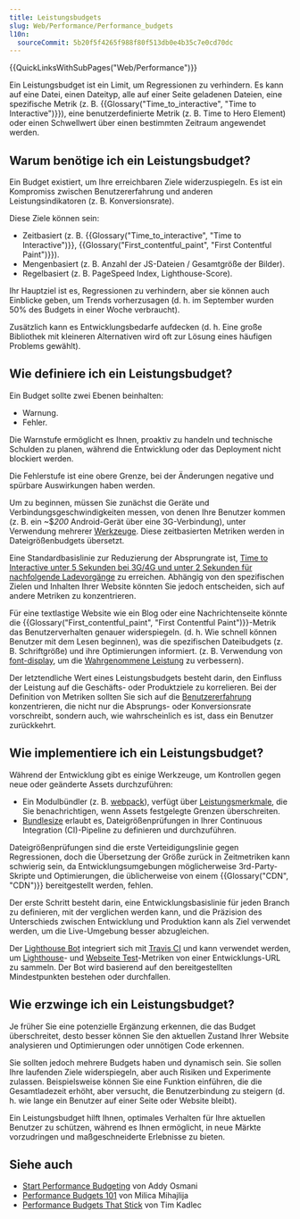 ```yaml
---
title: Leistungsbudgets
slug: Web/Performance/Performance_budgets
l10n:
  sourceCommit: 5b20f5f4265f988f80f513db0e4b35c7e0cd70dc
---
```


{{QuickLinksWithSubPages("Web/Performance")}}

Ein Leistungsbudget ist ein Limit, um Regressionen zu verhindern. Es kann auf eine Datei, einen Dateityp, alle auf einer Seite geladenen Dateien, eine spezifische Metrik (z. B. {{Glossary("Time_to_interactive", "Time to Interactive")}}), eine benutzerdefinierte Metrik (z. B. Time to Hero Element) oder einen Schwellwert über einen bestimmten Zeitraum angewendet werden.

## Warum benötige ich ein Leistungsbudget?

Ein Budget existiert, um Ihre erreichbaren Ziele widerzuspiegeln. Es ist ein Kompromiss zwischen Benutzererfahrung und anderen Leistungsindikatoren (z. B. Konversionsrate).

Diese Ziele können sein:

- Zeitbasiert (z. B. {{Glossary("Time_to_interactive", "Time to Interactive")}}, {{Glossary("First_contentful_paint", "First Contentful Paint")}}).
- Mengenbasiert (z. B. Anzahl der JS-Dateien / Gesamtgröße der Bilder).
- Regelbasiert (z. B. PageSpeed Index, Lighthouse-Score).

Ihr Hauptziel ist es, Regressionen zu verhindern, aber sie können auch Einblicke geben, um Trends vorherzusagen (d. h. im September wurden 50% des Budgets in einer Woche verbraucht).

Zusätzlich kann es Entwicklungsbedarfe aufdecken (d. h. Eine große Bibliothek mit kleineren Alternativen wird oft zur Lösung eines häufigen Problems gewählt).

## Wie definiere ich ein Leistungsbudget?

Ein Budget sollte zwei Ebenen beinhalten:

- Warnung.
- Fehler.

Die Warnstufe ermöglicht es Ihnen, proaktiv zu handeln und technische Schulden zu planen, während die Entwicklung oder das Deployment nicht blockiert werden.

Die Fehlerstufe ist eine obere Grenze, bei der Änderungen negative und spürbare Auswirkungen haben werden.

Um zu beginnen, müssen Sie zunächst die Geräte und Verbindungsgeschwindigkeiten messen, von denen Ihre Benutzer kommen (z. B. ein \~$_200_ Android-Gerät über eine 3G-Verbindung), unter Verwendung mehrerer [Werkzeuge](/de/docs/Learn_web_development/Extensions/Performance/Web_Performance_Basics). Diese zeitbasierten Metriken werden in Dateigrößenbudgets übersetzt.

Eine Standardbasislinie zur Reduzierung der Absprungrate ist, [Time to Interactive unter 5 Sekunden bei 3G/4G und unter 2 Sekunden für nachfolgende Ladevorgänge](https://infrequently.org/2017/10/can-you-afford-it-real-world-web-performance-budgets/) zu erreichen. Abhängig von den spezifischen Zielen und Inhalten Ihrer Website könnten Sie jedoch entscheiden, sich auf andere Metriken zu konzentrieren.

Für eine textlastige Website wie ein Blog oder eine Nachrichtenseite könnte die {{Glossary("First_contentful_paint", "First Contentful Paint")}}-Metrik das Benutzerverhalten genauer widerspiegeln. (d. h. Wie schnell können Benutzer mit dem Lesen beginnen), was die spezifischen Dateibudgets (z. B. Schriftgröße) und ihre Optimierungen informiert. (z. B. Verwendung von [font-display](/de/docs/Web/CSS/@font-face/font-display), um die [Wahrgenommene Leistung](/de/docs/Learn_web_development/Extensions/Performance/Perceived_performance) zu verbessern).

Der letztendliche Wert eines Leistungsbudgets besteht darin, den Einfluss der Leistung auf die Geschäfts- oder Produktziele zu korrelieren. Bei der Definition von Metriken sollten Sie sich auf die [Benutzererfahrung](https://extensionworkshop.com/documentation/develop/user-experience-best-practices/) konzentrieren, die nicht nur die Absprungs- oder Konversionsrate vorschreibt, sondern auch, wie wahrscheinlich es ist, dass ein Benutzer zurückkehrt.

## Wie implementiere ich ein Leistungsbudget?

Während der Entwicklung gibt es einige Werkzeuge, um Kontrollen gegen neue oder geänderte Assets durchzuführen:

- Ein Modulbündler (z. B. [webpack](https://webpack.js.org/)), verfügt über [Leistungsmerkmale](https://webpack.js.org/configuration/performance/), die Sie benachrichtigen, wenn Assets festgelegte Grenzen überschreiten.
- [Bundlesize](https://github.com/siddharthkp/bundlesize) erlaubt es, Dateigrößenprüfungen in Ihrer Continuous Integration (CI)-Pipeline zu definieren und durchzuführen.

Dateigrößenprüfungen sind die erste Verteidigungslinie gegen Regressionen, doch die Übersetzung der Größe zurück in Zeitmetriken kann schwierig sein, da Entwicklungsumgebungen möglicherweise 3rd-Party-Skripte und Optimierungen, die üblicherweise von einem {{Glossary("CDN", "CDN")}} bereitgestellt werden, fehlen.

Der erste Schritt besteht darin, eine Entwicklungsbasislinie für jeden Branch zu definieren, mit der verglichen werden kann, und die Präzision des Unterschieds zwischen Entwicklung und Produktion kann als Ziel verwendet werden, um die Live-Umgebung besser abzugleichen.

Der [Lighthouse Bot](https://github.com/GoogleChromeLabs/lighthousebot) integriert sich mit [Travis CI](https://www.travis-ci.com/) und kann verwendet werden, um [Lighthouse](https://developer.chrome.com/docs/lighthouse/overview/)- und [Webseite Test](https://www.webpagetest.org/)-Metriken von einer Entwicklungs-URL zu sammeln. Der Bot wird basierend auf den bereitgestellten Mindestpunkten bestehen oder durchfallen.

## Wie erzwinge ich ein Leistungsbudget?

Je früher Sie eine potenzielle Ergänzung erkennen, die das Budget überschreitet, desto besser können Sie den aktuellen Zustand Ihrer Website analysieren und Optimierungen oder unnötigen Code erkennen.

Sie sollten jedoch mehrere Budgets haben und dynamisch sein. Sie sollen Ihre laufenden Ziele widerspiegeln, aber auch Risiken und Experimente zulassen. Beispielsweise können Sie eine Funktion einführen, die die Gesamtladezeit erhöht, aber versucht, die Benutzerbindung zu steigern (d. h. wie lange ein Benutzer auf einer Seite oder Website bleibt).

Ein Leistungsbudget hilft Ihnen, optimales Verhalten für Ihre aktuellen Benutzer zu schützen, während es Ihnen ermöglicht, in neue Märkte vorzudringen und maßgeschneiderte Erlebnisse zu bieten.

## Siehe auch

- [Start Performance Budgeting](https://addyosmani.com/blog/performance-budgets/) von Addy Osmani
- [Performance Budgets 101](https://web.dev/articles/performance-budgets-101) von Milica Mihajlija
- [Performance Budgets That Stick](https://timkadlec.com/remembers/2019-03-07-performance-budgets-that-stick/) von Tim Kadlec
